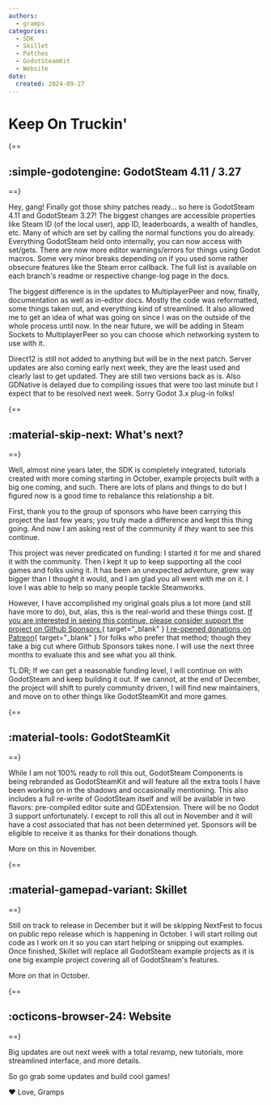 ```yaml
---
authors:
  - gramps
categories:
  - SDK
  - Skillet
  - Patches
  - GodotSteamKit
  - Website
date:
  created: 2024-09-27
---
```


# Keep On Truckin'

{==
## :simple-godotengine: GodotSteam 4.11 / 3.27
==}

Hey, gang! Finally got those shiny patches ready... so here is GodotSteam 4.11 and GodotSteam 3.27!  The biggest changes are accessible properties like Steam ID (of the local user), app ID, leaderboards, a wealth of handles, etc.  Many of which are set by calling the normal functions you do already.  Everything GodotSteam held onto internally, you can now access with set/gets.  There are now more editor warnings/errors for things using Godot macros.  Some very minor breaks depending on if you used some rather obsecure features like the Steam error callback.  The full list is available on each branch's readme or respective change-log page in the docs.

The biggest difference is in the updates to MultiplayerPeer and now, finally, documentation as well as in-editor docs.  Mostly the code was reformatted, some things taken out, and everything kind of streamlined.  It also allowed me to get an idea of what was going on since I was on the outside of the whole process until now.  In the near future, we will be adding in Steam Sockets to MultiplayerPeer so you can choose which networking system to use with it.

Direct12 is still not added to anything but will be in the next patch.  Server updates are also coming early next week, they are the least used and clearly last to get updated.  They are still two versions back as is.  Also GDNative is delayed due to compiling issues that were too last minute but I expect that to be resolved next week.  Sorry Godot 3.x plug-in folks!

{==
## :material-skip-next: What's next?
==}

Well, almost nine years later, the SDK is completely integrated, tutorials created with more coming starting in October, example projects built with a big one coming, and such.  There are lots of plans and things to do but I figured now is a good time to rebalance this relationship a bit.

First, thank you to the group of sponsors who have been carrying this project the last few years; you truly made a difference and kept this thing going. And now I am asking rest of the community if _they_ want to see this continue.

This project was never predicated on funding: I started it for me and shared it with the community.  Then I kept it up to keep supporting all the cool games and folks using it.  It has been an unexpected adventure, grew way bigger than I thought it would, and I am glad you all went with me on it.  I love I was able to help so many people tackle Steamworks.

However, I have accomplished my original goals plus a lot more (and still have more to do), but, alas, this is the real-world and these things cost.  [If you are interested in seeing this continue, please consider support the project on Github Sponsors.](https://github.com/sponsors/Gramps){ target="\_blank" }  [I re-opened donations on Patreon](https://patreon.com/godotsteam){ target="\_blank" } for folks who prefer that method; though they take a big cut where Github Sponsors takes none.  I will use the next three months to evaluate this and see what you all think.

TL:DR; If we can get a reasonable funding level, I will continue on with GodotSteam and keep building it out.  If we cannot, at the end of December, the project will shift to purely community driven, I will find new maintainers, and move on to other things like GodotSteamKit and more games.

{==
## :material-tools: GodotSteamKit
==}

While I am not 100% ready to roll this out, GodotSteam Components is being rebranded as GodotSteamKit and will feature all the extra tools I have been working on in the shadows and occasionally mentioning.  This also includes a full re-write of GodotSteam itself and will be available in two flavors: pre-compiled editor suite and GDExtension.  There will be no Godot 3 support unfortunately.  I except to roll this all out in November and it will have a cost associated that has not been determined yet.  Sponsors will be eligible to receive it as thanks for their donations though.

More on this in November.

{==
## :material-gamepad-variant: Skillet
==}

Still on track to release in December but it will be skipping NextFest to focus on public repo release which is happening in October.  I will start rolling out code as I work on it so you can start helping or snipping out examples.  Once finished, Skillet will replace all GodotSteam example projects as it is one big example project covering all of GodotSteam's features.

More on that in October.

{==
## :octicons-browser-24: Website
==}

Big updates are out next week with a total revamp, new tutorials, more streamlined interface, and more details.

So go grab some updates and build cool games!

:heart: Love, Gramps